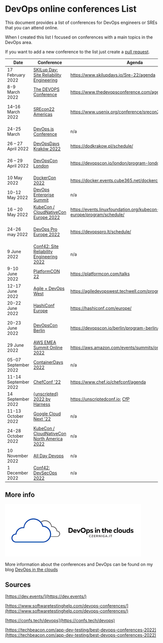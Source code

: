 # DevOps online conferences List

This document provides a list of conferences for DevOps engineers or SREs that you can attend online. 

When I created this list I focused on conferences with a main topics in the DevOps area. 

If you want to add a new conference to the list just create a [pull request](https://github.com/czerniga/devops-online-conferences/pulls).

| Date  | Conference  | Agenda  | Price  |
| --- | --- | --- | --- |
| 17 February  2022  | [SKILup Day: Site Reliability Engineering](https://www.skilupdays.io/Sre-22/home) | https://www.skilupdays.io/Sre-22/agenda  | FREE  |
| 8-9 March 2022   | [The DEVOPS Conference](https://www.thedevopsconference.com/) | https://www.thedevopsconference.com/agenda   | FREE  |
| 14–16 March 2022  | [SREcon22 Americas](https://www.usenix.org/conference/srecon22americas)  | https://www.usenix.org/conference/srecon22americas/program  | US $550 – US $700  |
| 24-25 March  | [DevOps.js Conference](https://devopsjsconf.com/) | n/a   | FREE /  € 46  |
| 26 – 27 April 2022  | [DevOpsDays Kraków 2022](https://dodkrakow.pl/) | https://dodkrakow.pl/schedule/ | FREE |
| 26 – 29 April 2022  | [DevOpsCon London](https://devopscon.io/london) | https://devopscon.io/london/program-london/  | £ 512 - 1196  |
| 10 May 2022  | [DockerCon 2022](https://www.docker.com/dockercon/)  | https://docker.events.cube365.net/dockercon/2022  | FREE  |
| 10-12 May 2022  | [DevOps Enterprise Summit](https://events.itrevolution.com/virtual) | n/a  | $450  |
| 16 – 20 May 2022  | [KubeCon / CloudNativeCon Europe 2022](https://events.linuxfoundation.org/kubecon-cloudnativecon-europe/) | https://events.linuxfoundation.org/kubecon-cloudnativecon-europe/program/schedule/  | FREE /  € 75   |
| 24-26 may 2022  | [DevOps Pro Europe 2022](https://devopspro.lt/) | https://devopspro.lt/schedule/  | € 270 – 1130   |
| 9 June 2022  | [Conf42: Site Reliability Engineering 2022](https://www.conf42.com/sre2022) | n/a  | n/a  |
| 9-10 June 2022  | [PlatformCON 22](https://platformcon.com/) | https://platformcon.com/talks  | FREE  |
| 12-17 June 2022  | [Agile + DevOps West](https://agiledevopswest.techwell.com/) | https://agiledevopswest.techwell.com/program/schedule  | n/a  |
| 20-22 June 2022  | [HashiConf Europe](https://hashiconf.com/europe/) | https://hashiconf.com/europe/  | FREE - € 450  |
| 20-23 June 2022  | [DevOpsCon Berlin](https://devopscon.io/berlin) | https://devopscon.io/berlin/program-berlin/  | € 476 - € 1169  |
| 29 June 2022 | [AWS EMEA Summit Online 2022](https://summit-emea-en.virtual.awsevents.com/) | https://aws.amazon.com/events/summits/online/emea/agenda/ | FREE |
| 05-07 September 2022  | [ContainerDays 2022](https://www.containerdays.io/) | n/a | FREE / € 699  |
| 11-14 September 2022  | [ChefConf &#39;22](https://www.chef.io/chefconf/sign-up-for-all-chefconf-22-news) | https://www.chef.io/chefconf/agenda | FREE  |
| 14 September 2022  | [{unscripted} 2022 by Harness](https://unscriptedconf.io) | https://unscriptedconf.io; [CfP](https://sessionize.com/unscripted-2022/) | FREE  |
| 11-13 October 2022  | [Google Cloud Next &#39;22](https://cloud.withgoogle.com/next) | n/a  | FREE  |
| 24-28 October 2022  | [KubeCon / CloudNativeCon North America 2022](https://events.linuxfoundation.org/kubecon-cloudnativecon-north-america/) | n/a  | n/a  |
| 10 November 2022  | [All Day Devops](https://www.alldaydevops.com/) | n/a  | n/a  |
| 1 December 2022  | [Conf42: DevSecOps 2022](https://www.conf42.com/devsecops2022)  | n/a  | n/a  |

## More info

![DevOps in the clouds](Devops_logo.png "DevOps in the clouds")

More information about the conferences and DevOps can be found on my blog [DevOps in the clouds](czerniga.it)

## Sources

[https://dev.events/](https://dev.events/)

[https://www.softwaretestinghelp.com/devops-conferences/](https://www.softwaretestinghelp.com/devops-conferences/)

[https://confs.tech/devops](https://confs.tech/devops)

[https://techbeacon.com/app-dev-testing/best-devops-conferences-2022](https://techbeacon.com/app-dev-testing/best-devops-conferences-2022)

